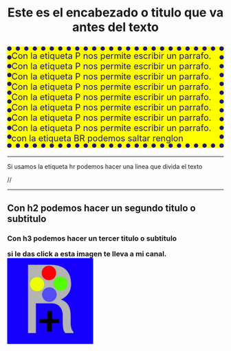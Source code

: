 <html>

<head>

<title> 

Mi primer titulo en la pestaña

</title>


</head>

<body>

<h1><p align ="center">Este es el encabezado o titulo que va antes del texto </p> 
</h1>
<p style="font-size: 20px; color:#1d1778; background-color: yellow; border-style: dotted;border-width: 10px;">
Con la etiqueta P nos permite escribir un parrafo.<br/>Con la etiqueta P nos permite escribir un parrafo.<br/>Con la etiqueta P nos permite escribir un parrafo.<br/>Con la etiqueta P nos permite escribir un parrafo.<br/>Con la etiqueta P nos permite escribir un parrafo.<br/>Con la etiqueta P nos permite escribir un parrafo.<br/>Con la etiqueta P nos permite escribir un parrafo.<br/>Con la etiqueta P nos permite escribir un parrafo.<br/> con la etiqueta BR podemos saltar renglon 
</p>

<hr/>
<p>
Si usamos la etiqueta hr podemos hacer una linea que divida el texto
</p>
//<!– Si escribes esto de esta forma funcionaa como un comentario y no afecta la pagina –>
<hr/>

<h2>
Con h2 podemos hacer un segundo titulo o subtitulo
</h2>
<h3>
Con h3 podemos hacer un tercer titulo o subtitulo
<p>
si le das click a esta imagen te lleva a mi canal.<br/>
<a href="https://www.youtube.com/channel/UCsGvFuhaxe9RyJ_YBAXDLHw?view_as=subscriber">
<img src="Logo.png"
width= "200"
height= "200">
</a>
</p>

</h3>


</body>

</html>
